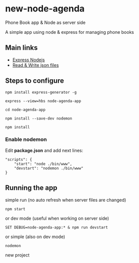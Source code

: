 # new-node-agenda
Phone Book app & Node as server side

A simple app using node & express for managing phone books

## Main links

 - [Express Nodejs](https://developer.mozilla.org/en-US/docs/Learn/Server-side/Express_Nodejs/skeleton_website)
 - [Read & Write json files](http://stackabuse.com/reading-and-writing-json-files-with-node-js/)

## Steps to configure

```
npm install express-generator -g
```

```
express --view=hbs node-agenda-app
```

```
cd node-agenda-app
```

```
npm install --save-dev nodemon
```

```
npm install
```

### Enable nodemon
Edit **package.json** and add next lines:
```
"scripts": {
    "start": "node ./bin/www",
    "devstart": "nodemon ./bin/www"
}
```

## Running the app

simple run (no auto refresh when server files are changed)
```
npm start
```
or dev mode (useful when working on server side)
```
SET DEBUG=node-agenda-app:* & npm run devstart
```
or simple (also on dev mode)
```
nodemon
```


new project